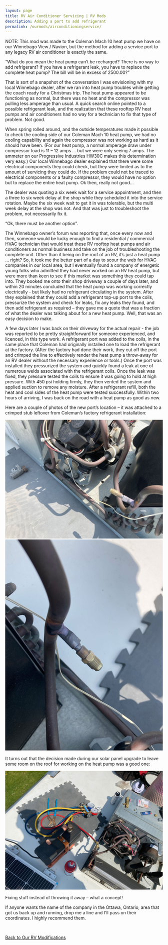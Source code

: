 ```yaml
---
layout: page
title: RV Air Conditioner Servicing | RV Mods
description: Adding a port to add refrigerant
permalink: /ourmods/airconditioningservice/
---
```

NOTE:  This mod was made to the Coleman Mach 10 heat pump we have on our Winnebago View / Navion, but the method for adding a service port to any legacy RV air conditioner is exactly the same.

“What do you mean the heat pump can’t be recharged?  There is no way to add refrigerant?  If you have a refrigerant leak, you have to replace the complete heat pump?  The bill will be in excess of 2500.00?”

That is sort of a snapshot of the conversation I was envisioning with my local Winnebago dealer, after we ran into heat pump troubles while getting the coach ready for a Christmas trip.  The heat pump appeared to be functioning as normal, but there was no heat and the compressor was pulling less amperage than usual.  A quick search online pointed to a possible refrigerant leak, and the realization that these rooftop RV heat pumps and air conditioners had no way for a technician to fix that type of problem.  Not good.

When spring rolled around, and the outside temperatures made it possible to check the cooling side of our Coleman Mach 10 heat pump, we had no cooling capability and again the compressor was not working as hard as it should have been.  (For our heat pump, a normal amperage draw under compressor load is 11 – 12 amps ... but we were only seeing 7 amps.  The ammeter on our Progressive Industries HW30C makes this determination very easy.)  Our local Winnebago dealer explained that there were some electrical components they could check, but they were limited as to the amount of servicing they could do.  If the problem could not be traced to electrical components or a faulty compressor, they would have no option but to replace the entire heat pump.  Ok then, really not good...

The dealer was quoting a six week wait for a service appointment, and then a three to six week delay at the shop while they scheduled it into the service rotation.  Maybe the six week wait to get it in was tolerable, but the multi week delay at the shop was not.  And that was just to troubleshoot the problem, not necessarily fix it.

“Ok, there must be another option”.  

The Winnebago owner’s forum was reporting that, once every now and then, someone would be lucky enough to find a residential / commercial HVAC technician that would treat these RV rooftop heat pumps and air conditioners as normal business and take on the job of troubleshooting the complete unit.  Other than it being on the roof of an RV, it’s just a heat pump ... right?  So, it took me the better part of a day to scour the web for HVAC companies in our local area, but I eventually found a company of energetic young folks who admitted they had never worked on an RV heat pump, but were more than keen to see if this market was something they could tap into.  They booked me onto their shop driveway a couple of days later, and within 20 minutes concluded that the heat pump was working correctly electrically - but likely had no refrigerant circulating in the system.  After they explained that they could add a refrigerant top-up port to the coils, pressurize the system and check for leaks, fix any leaks they found, and then add refrigerant as required – they gave me a quote that was a fraction of what the dealer was talking about for a new heat pump.  Well, that was an easy decision to make.

A few days later I was back on their driveway for the actual repair - the job was reported to be pretty straightforward for someone experienced, and licenced, in this type work.  A refrigerant port was added to the coils, in the same place that Coleman had originally installed one to load the refrigerant at the factory.  (After the factory had done their work, they cut off the port and crimped the line to effectively render the heat pump a throw-away for an RV dealer without the necessary experience or tools.)  Once the port was installed they pressurized the system and quickly found a leak at one of numerous welds associated with the refrigerant coils.  Once the leak was fixed, they pressure tested the coils to ensure it was going to hold at high pressure.  With 450 psi holding firmly, they then vented the system and applied suction to remove any moisture.  After a refrigerant refill, both the heat and cool sides of the heat pump were tested successfully.  Within two hours of arriving, I was back on the road with a heat pump as good as new.

Here are a couple of photos of the new port’s location – it was attached to a crimped stub leftover from Coleman’s factory refrigerant installation:

<img src="/assets/webheatpump1.jpg"/>

<img src="/assets/webheatpump2.jpg"/>

It turns out that the decision made during our solar panel upgrade to leave some room on the roof for working on the heat pump was a good one:

<img src="/assets/webheatpump3.jpg"/>

Fixing stuff instead of throwing it away – what a concept!

If anyone wants the name of the company in the Ottawa, Ontario, area that got us back up and running, drop me a line and I'll pass on their coordinates.  I highly recommend them. 

<br>

[Back to Our RV Modifications](/ourmods/)
